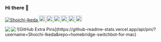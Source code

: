 ### Hi there 👋
<p align="left"> 
  <a href="https://github.com/Shoichi-Ikeda/Shoichi-Ikeda/">
    <img src="https://komarev.com/ghpvc/?username=Shoichi-Ikeda" alt="Shoichi-Ikeda" />
  </a>
  <a href="http://twitter.com/Shoichi-Ikeda">
    <img height="20" src="https://img.shields.io/twitter/follow/Shoichi-Ikeda?label=Twitter&logo=twitter&style=flat" />
  </a>
  <a href="https://github.com/Shoichi-Ikeda">
    <img height="20" src="https://img.shields.io/github/followers/Shoichi-Ikeda?label=follow&logo=github&style=flat" />
  </a>
  <a href="https://www.reddit.com/user/Shoichi-Ikeda">
    <img height="20" src="https://img.shields.io/reddit/user-karma/combined/Shoichi-Ikeda?label=Reddit&logo=reddit&style=flat" />
  </a>
  <a href="https://stackoverflow.com/users/5720201/Shoichi-Ikeda">
    <img height="20" src="https://img.shields.io/stackexchange/stackoverflow/r/5720201?label=StackOverflow&logo=stack-overflow&style=flat" />
  </a>
  <a href="http://qiita.com/Shoichi-Ikeda">
    <img height="20" src="https://qiita-badge.apiapi.app/s/Shoichi-Ikeda/posts.svg" />
  </a>
  <//qiita.com/Shoichi-Ikeda">
    <img height="20" src="https://qiita-badge.apiapi.app/s/Shoichi-Ikeda/contributions.svg" />
  </a>
</p>

<a href="https://github.com/anuraghazra/github-readme-stats">
  <img align="left" src="https://github-readme-stats.vercel.app/api?username=Shoichi-Ikeda&count_private=true&show_icons=true&theme=dark" />
</a>
<a href="https://github.com/anuraghazra/github-readme-stats">
  <img align="left" src="https://github-readme-stats.vercel.app/api/top-langs/?username=Shoichi-Ikeda&theme=dark" />
</a>
![GitHub Extra Pins](https://github-readme-stats.vercel.app/api/pin/?username=Shoichi-Ikeda&repo=homebridge-switchbot-for-mac)

